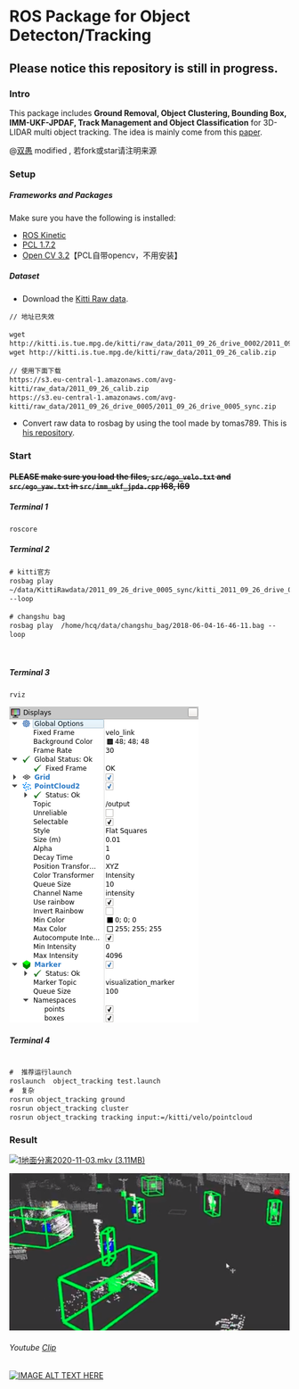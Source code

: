 # ROS Package for Object Detecton/Tracking

## Please notice this repository is still in progress.

### Intro
This package includes **Ground Removal, Object Clustering, Bounding Box, IMM-UKF-JPDAF, Track Management and Object Classification** for 3D-LIDAR multi object tracking.
The idea is mainly come from this [paper](https://repository.tudelft.nl/islandora/object/uuid:f536b829-42ae-41d5-968d-13bbaa4ec736?collection=education).

@[双愚](https://github.com/HuangCongQing) modified , 若fork或star请注明来源

### Setup
##### Frameworks and Packages
Make sure you have the following is installed:
 - [ROS Kinetic](http://wiki.ros.org/kinetic)
 - [PCL 1.7.2](http://pointclouds.org/downloads/)
 - [Open CV 3.2](https://opencv.org/)【PCL自带opencv，不用安装】

##### Dataset
* Download the [Kitti Raw data](http://www.cvlibs.net/datasets/kitti/raw_data.php).

```
// 地址已失效

wget http://kitti.is.tue.mpg.de/kitti/raw_data/2011_09_26_drive_0002/2011_09_26_drive_0005_sync.zip
wget http://kitti.is.tue.mpg.de/kitti/raw_data/2011_09_26_calib.zip

// 使用下面下载
https://s3.eu-central-1.amazonaws.com/avg-kitti/raw_data/2011_09_26_calib.zip
https://s3.eu-central-1.amazonaws.com/avg-kitti/raw_data/2011_09_26_drive_0005/2011_09_26_drive_0005_sync.zip
```


* Convert raw data to rosbag by using the tool made by tomas789. This is [his repository](https://github.com/tomas789/kitti2bag).


### Start

#### ~~PLEASE make sure you load the files, `src/ego_velo.txt` and `src/ego_yaw.txt` in `src/imm_ukf_jpda.cpp` l68, l69~~

##### Terminal 1
```
roscore
```

##### Terminal 2
```
# kitti官方
rosbag play ~/data/KittiRawdata/2011_09_26_drive_0005_sync/kitti_2011_09_26_drive_0005_synced.bag --loop

# changshu bag
rosbag play  /home/hcq/data/changshu_bag/2018-06-04-16-46-11.bag --loop



```
##### Terminal 3
```
rviz
```
![arch](./pic/setting.png)

##### Terminal 4
```

#  推荐运行launch
roslaunch  object_tracking test.launch
#  复杂
rosrun object_tracking ground
rosrun object_tracking cluster
rosrun object_tracking tracking input:=/kitti/velo/pointcloud

```

### Result

[![1地面分离2020-11-03.mkv (3.11MB)](https://gw.alipayobjects.com/mdn/prod_resou/afts/img/A*NNs6TKOR3isAAAAAAAAAAABkARQnAQ)]()

![arch](./pic/result2.png)

######  Youtube [Clip](https://www.youtube.com/watch?v=zzFpTVk2Uj0)

[![IMAGE ALT TEXT HERE](https://img.youtube.com/vi/zzFpTVk2Uj0/0.jpg)](https://www.youtube.com/watch?v=zzFpTVk2Uj0)

